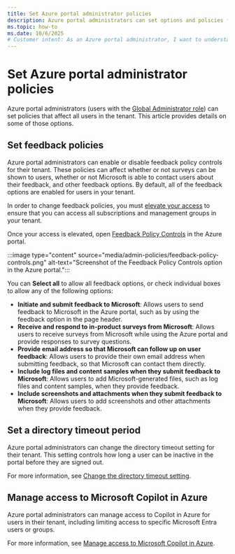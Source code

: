 ```yaml
---
title: Set Azure portal administrator policies
description: Azure portal administrators can set options and policies for users in their organization.
ms.topic: how-to
ms.date: 10/6/2025
# Customer intent: As an Azure portal administrator, I want to understand how to set options for the users in my tenant, so that I can maintain standards and manage options effectively.
---
```


# Set Azure portal administrator policies

Azure portal administrators (users with the [Global Administrator role](/entra/identity/role-based-access-control/permissions-reference#global-administrator)) can set policies that affect all users in the tenant. This article provides details on some of those options.

## Set feedback policies

Azure portal administrators can enable or disable feedback policy controls for their tenant. These policies can affect whether or not surveys can be shown to users, whether or not Microsoft is able to contact users about their feedback, and other feedback options. By default, all of the feedback options are enabled for users in your tenant.

In order to change feedback policies, you must [elevate your access](/azure/role-based-access-control/elevate-access-global-admin) to ensure that you can access all subscriptions and management groups in your tenant.

Once your access is elevated, open [Feedback Policy Controls](https://portal.azure.com/#view/Microsoft_Azure_Resources/FeedbackPolicyControls.ReactView) in the Azure portal.

:::image type="content" source="media/admin-policies/feedback-policy-controls.png" alt-text="Screenshot of the Feedback Policy Controls option in the Azure portal.":::

You can **Select all** to allow all feedback options, or check individual boxes to allow any of the following options:

- **Initiate and submit feedback to Microsoft**: Allows users to send feedback to Microsoft in the Azure portal, such as by using the feedback option in the page header.
- **Receive and respond to in-product surveys from Microsoft**: Allows users to receive surveys from Microsoft while using the Azure portal and provide responses to survey questions.
- **Provide email address so that Microsoft can follow up on user feedback**: Allows users to provide their own email address when submitting feedback, so that Microsoft can contact them directly.
- **Include log files and content samples when they submit feedback to Microsoft**: Allows users to add Microsoft-generated files, such as log files and content samples, when they provide feedback.
- **Include screenshots and attachments when they submit feedback to Microsoft**: Allows users to add screenshots and other attachments when they provide feedback.

## Set a directory timeout period

Azure portal administrators can change the directory timeout setting for their tenant. This setting controls how long a user can be inactive in the portal before they are signed out.

For more information, see [Change the directory timeout setting](set-preferences.md#change-the-directory-timeout-setting-admin).

## Manage access to Microsoft Copilot in Azure

Azure portal administrators can manage access to Copilot in Azure for users in their tenant, including limiting access to specific Microsoft Entra users or groups.

For more information, see [Manage access to Microsoft Copilot in Azure](/azure/copilot/manage-access).
